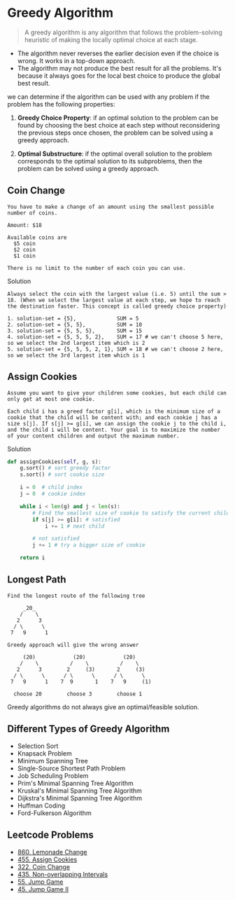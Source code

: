 # Greedy Algorithm

> A greedy algorithm is any algorithm that follows the problem-solving heuristic of making the locally optimal choice at each stage.

- The algorithm never reverses the earlier decision even if the choice is wrong. It works in a top-down approach.
- The algorithm may not produce the best result for all the problems. It's because it always goes for the local best choice to produce the global best result.

we can determine if the algorithm can be used with any problem if the problem has the following properties:

1. **Greedy Choice Property**: if an optimal solution to the problem can be found by choosing the best choice at each step without reconsidering the previous steps once chosen, the problem can be solved using a greedy approach.

2. **Optimal Substructure**: if the optimal overall solution to the problem corresponds to the optimal solution to its subproblems, then the problem can be solved using a greedy approach.

## Coin Change
```
You have to make a change of an amount using the smallest possible number of coins.

Amount: $18

Available coins are
  $5 coin
  $2 coin
  $1 coin

There is no limit to the number of each coin you can use.
```

Solution
```
Always select the coin with the largest value (i.e. 5) until the sum > 18. (When we select the largest value at each step, we hope to reach the destination faster. This concept is called greedy choice property)

1. solution-set = {5},             SUM = 5
2. solution-set = {5, 5},          SUM = 10
3. solution-set = {5, 5, 5},       SUM = 15
4. solution-set = {5, 5, 5, 2},    SUM = 17 # we can't choose 5 here, so we select the 2nd largest item which is 2
5. solution-set = {5, 5, 5, 2, 1}, SUM = 18 # we can't choose 2 here, so we select the 3rd largest item which is 1
```

## Assign Cookies
```
Assume you want to give your children some cookies, but each child can only get at most one cookie.

Each child i has a greed factor g[i], which is the minimum size of a cookie that the child will be content with; and each cookie j has a size s[j]. If s[j] >= g[i], we can assign the cookie j to the child i, and the child i will be content. Your goal is to maximize the number of your content children and output the maximum number.
```

Solution
```py
def assignCookies(self, g, s):
    g.sort() # sort greedy factor
    s.sort() # sort cookie size

    i = 0  # child index
    j = 0  # cookie index

    while i < len(g) and j < len(s):
        # Find the smallest size of cookie to satisfy the current child
        if s[j] >= g[i]: # satisfied
            i += 1 # next child

        # not satisfied
        j += 1 # try a bigger size of cookie

    return i
```

## Longest Path

```
Find the longest route of the following tree

     _20_
    /    \
   2      3
  / \      \
 7   9      1
```

```
Greedy approach will give the wrong answer

     (20)            (20)            (20)
    /    \          /    \          /    \
   2      3        2     (3)       2     (3)
  / \      \      / \      \      / \      \
 7   9      1    7  9       1    7   9     (1)

  choose 20        choose 3        choose 1
```

Greedy algorithms do not always give an optimal/feasible solution.

## Different Types of Greedy Algorithm

- Selection Sort
- Knapsack Problem
- Minimum Spanning Tree
- Single-Source Shortest Path Problem
- Job Scheduling Problem
- Prim's Minimal Spanning Tree Algorithm
- Kruskal's Minimal Spanning Tree Algorithm
- Dijkstra's Minimal Spanning Tree Algorithm
- Huffman Coding
- Ford-Fulkerson Algorithm

## Leetcode Problems
- [860. Lemonade Change](https://leetcode.com/problems/lemonade-change/)
- [455. Assign Cookies](https://leetcode.com/problems/assign-cookies/)
- [322. Coin Change](https://leetcode.com/problems/coin-change/)
- [435. Non-overlapping Intervals](https://leetcode.com/problems/non-overlapping-intervals/)
- [55. Jump Game](https://leetcode.com/problems/jump-game/)
- [45. Jump Game II](https://leetcode.com/problems/jump-game-ii/)